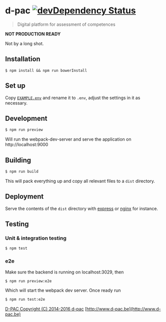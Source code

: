 # d-pac [![devDependency Status](https://david-dm.org/d-pac/d-pac.client/dev-status.png?style=flat)](https://david-dm.org/d-pac/d-pac.client#info=devDependencies)

> Digital platform for assessment of competences

**NOT PRODUCTION READY**

Not by a long shot.

## Installation

```shell
$ npm install && npm run bowerInstall
```

## Set up

Copy [`EXAMPLE.env`](/d-pac/d-pac.client/blob/master/EXAMPLE.env) and rename it to `.env`, adjust the settings in it as necessary.

## Development

```sh
$ npm run preview
```

Will run the webpack-dev-server and serve the application on http://localhost:9000

## Building

```sh
$ npm run build
```

This will pack everything up and copy all relevant files to a `dist` directory.

## Deployment

Serve the contents of the `dist` directory with [express](http://expressjs.com/) or [nginx](http://nginx.org/) for instance.

## Testing

### Unit & integration testing

```sh
$ npm test
```

### e2e

Make sure the backend is running on localhost:3029, then

```sh
$ npm run preview:e2e
```

Which will start the webpack dev server. Once ready run

```sh
$ npm run test:e2e
```

[D-PAC  Copyright (C) 2014-2016  d-pac](LICENSE)
[http://www.d-pac.be](http://www.d-pac.be)
